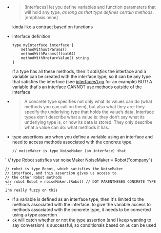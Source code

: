 - > [Interfaces] let you define variables and function parameters that will hold any type, _as long as that type defines certain methods_. [emphasis mine]

    kinda like a contract based on functions 

- interface definition
    ```
    type myInterface interface {
        methodWithoutParams()
        methodWithParams(float64)
        methodWithRreturnValue() string
    }
    ```

    if a type has all these methods, then it *satisfies* the interface
    and a variable can be created with the interface type, so it can be any type that satisfies the interface (see [interfaces1.go](interfaces1.go) for an example)
    BUT! A variable that's an interface CANNOT use methods outside of the interface

- > A concrete type specifies not only what its values can do (what methods you can call on them), but also what they are: they specify the underlying type that holds the value’s data.
    > Interface types don’t describe what a value is: they don’t say what its underlying type is, or how its data is stored. They only describe what a value can do: what methods it has.

- type assertions are when you define a variable using an interface and need to access methods associated with the concrete type.
    ```
    // noiseMaker is type NoiseMaker (an interface) that
`   // type Robot satisfies
    var noiseMaker NoiseMaker = Robot("company")

    // robot is type Robot, which satisfies the NoiseMaker
    // interface, and this assertion gives us access to
    // the other Robot methods
    var robot Robot = noiseMaker.(Robot) // DOT PARENTHESES CONCRETE TYPE
    ```
    I'm really fuzzy on this

- if a variable is defined as an interface type, then it's limited to the methods associated with the interface. to give the variable access to methods associated with the concrete type, it needs to be converted using a type assertion
- `ok` will catch whether or not the type assertion (and I keep wanting to say conversion) is successful, so conditionals based on `ok` can be used
